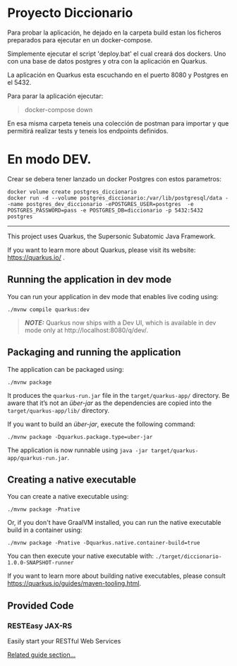 # Proyecto Diccionario

Para probar la aplicación, he dejado  en la carpeta build estan los ficheros preparados para ejecutar en un docker-compose.

Simplemente ejecutar el script 'deploy.bat' el cual creará dos dockers. Uno con una base de datos postgres y otra con la aplicación en Quarkus.

La aplicación en Quarkus esta escuchando en el puerto 8080 y Postgres en el 5432.

Para parar  la aplicación ejecutar: 

> docker-compose down

En esa misma carpeta teneis una colección de postman para importar y que permitirá realizar tests y teneis los endpoints definidos.


# En modo DEV.

Crear se debera tener lanzado un docker Postgres con estos parametros:

```
docker volume create postgres_diccionario
docker run -d --volume postgres_diccionario:/var/lib/postgresql/data --name postgres_dev_diccionario -ePOSTGRES_USER=postgres  -e POSTGRES_PASSWORD=pass -e POSTGRES_DB=diccionario -p 5432:5432 postgres
```

------

This project uses Quarkus, the Supersonic Subatomic Java Framework.

If you want to learn more about Quarkus, please visit its website: https://quarkus.io/ .

## Running the application in dev mode

You can run your application in dev mode that enables live coding using:
```shell script
./mvnw compile quarkus:dev
```

> **_NOTE:_**  Quarkus now ships with a Dev UI, which is available in dev mode only at http://localhost:8080/q/dev/.

## Packaging and running the application

The application can be packaged using:
```shell script
./mvnw package
```
It produces the `quarkus-run.jar` file in the `target/quarkus-app/` directory.
Be aware that it’s not an _über-jar_ as the dependencies are copied into the `target/quarkus-app/lib/` directory.

If you want to build an _über-jar_, execute the following command:
```shell script
./mvnw package -Dquarkus.package.type=uber-jar
```

The application is now runnable using `java -jar target/quarkus-app/quarkus-run.jar`.

## Creating a native executable

You can create a native executable using: 
```shell script
./mvnw package -Pnative
```

Or, if you don't have GraalVM installed, you can run the native executable build in a container using: 
```shell script
./mvnw package -Pnative -Dquarkus.native.container-build=true
```

You can then execute your native executable with: `./target/diccionario-1.0.0-SNAPSHOT-runner`

If you want to learn more about building native executables, please consult https://quarkus.io/guides/maven-tooling.html.

## Provided Code

### RESTEasy JAX-RS

Easily start your RESTful Web Services

[Related guide section...](https://quarkus.io/guides/getting-started#the-jax-rs-resources)
